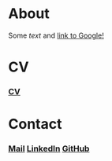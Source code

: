 # About

Some *text* and [link to Google!](http://google.com)

# CV

### [CV](CV-VB.pdf)

# Contact

### [Mail](mailto:vivianbaars@gmail.com) [LinkedIn](https://www.linkedin.com/in/vivianbaars/) [GitHub](https://github.com/vvbrs)

